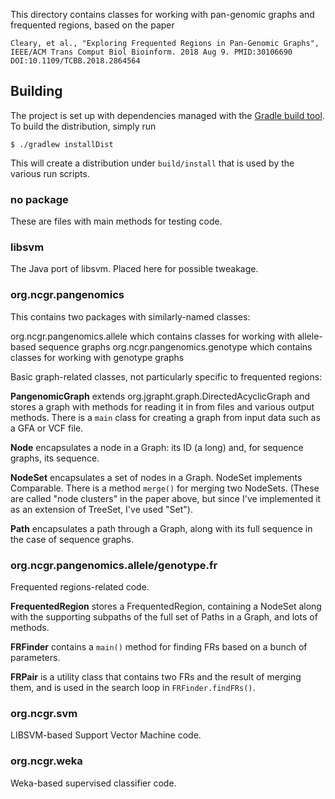 This directory contains classes for working with pan-genomic graphs and frequented regions, based on the paper
```
Cleary, et al., "Exploring Frequented Regions in Pan-Genomic Graphs", IEEE/ACM Trans Comput Biol Bioinform. 2018 Aug 9. PMID:30106690 DOI:10.1109/TCBB.2018.2864564
``` 
## Building
The project is set up with dependencies managed with the [Gradle build tool](https://gradle.org/). To build the distribution, simply run
```
$ ./gradlew installDist
```
This will create a distribution under `build/install` that is used by the various run scripts.

### no package
These are files with main methods for testing code.

### libsvm
The Java port of libsvm. Placed here for possible tweakage.

### org.ncgr.pangenomics
This contains two packages with similarly-named classes:

org.ncgr.pangenomics.allele which contains classes for working with allele-based sequence graphs
org.ncgr.pangenomics.genotype which contains classes for working with genotype graphs

Basic graph-related classes, not particularly specific to frequented regions:

**PangenomicGraph** extends org.jgrapht.graph.DirectedAcyclicGraph and stores a graph with methods for reading it in from files and various output methods.
There is a `main` class for creating a graph from input data such as a GFA or VCF file.

**Node** encapsulates a node in a Graph: its ID (a long) and, for sequence graphs, its sequence.

**NodeSet** encapsulates a set of nodes in a Graph. NodeSet implements Comparable. There is a method `merge()` for merging two NodeSets.
(These are called "node clusters" in the paper above, but since I've implemented it as an extension of TreeSet, I've used "Set").

**Path** encapsulates a path through a Graph, along with its full sequence in the case of sequence graphs.

### org.ncgr.pangenomics.allele/genotype.fr
Frequented regions-related code.

**FrequentedRegion** stores a FrequentedRegion, containing a NodeSet along with the supporting subpaths of the full set of Paths in a Graph, and lots of methods.

**FRFinder** contains a `main()` method for finding FRs based on a bunch of parameters.

**FRPair** is a utility class that contains two FRs and the result of merging them, and is used in the search loop in `FRFinder.findFRs()`.

### org.ncgr.svm
LIBSVM-based Support Vector Machine code.

### org.ncgr.weka
Weka-based supervised classifier code.
